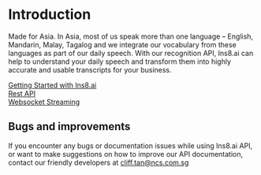 # Introduction

Made for Asia. In Asia, most of us speak more than one language – English, Mandarin, Malay, Tagalog and we integrate our vocabulary from these languages as part of our daily speech.
<n />
With our recognition API, Ins8.ai can help to understand your daily speech and transform them into highly accurate and usable transcripts for your business. 

[Getting Started with Ins8.ai](/getting_started.md)
</br>
[Rest API](/rest_api.md)
</br>
[Websocket Streaming](/websocket.md)


## Bugs and improvements

If you encounter any bugs or documentation issues while using Ins8.ai API, or want to make suggestions on how to improve our API documentation, contact our friendly developers at cliff.tan@ncs.com.sg
